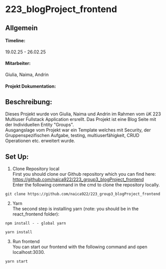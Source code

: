# 223_blogProject_frontend

## Allgemein

#### Timeline:
19.02.25 - 26.02.25

#### Mitarbeiter:
Giulia, Naima, Andrin

#### Projekt Dokumentation: 

## Beschreibung:
Dieses Projekt wurde von Giulia, Naima und Andrin im Rahmen vom üK 223 Multiuser Fullstack Application ersrellt. Das Projekt ist eine Blog Seite mit der Individuellen Entity "Groups". <br>
Ausgangslage vom Projekt war ein Template welches mit Security, der Gruppenspezifischen Aufgabe, testing, multiuserfähigkeit, CRUD Operationen etc. erweitert wurde.

## Set Up:
1. Clone Repository local <br>
First you should clone our Github repository which you can find here: https://github.com/naica922/223_group3_blogProject_frontend <br>
Enter the following command in the cmd to clone the repository locally.
```
git clone https://github.com/naica922/223_group3_blogProject_frontend
```

2. Yarn <br>
The second step is installing yarn (note: you should be in the react_frontend folder):
```
npm install - - global yarn
```
```
yarn install
```
3. Run frontend <br>
You can start our frontend with the following command and open localhost:3030.
```
yarn start
```


 
